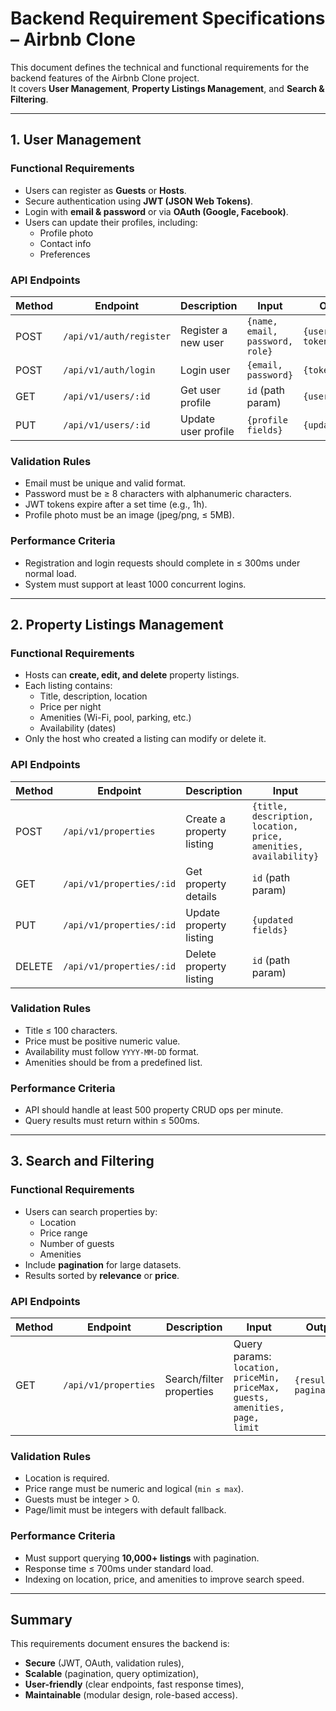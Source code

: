 #  Backend Requirement Specifications – Airbnb Clone

This document defines the technical and functional requirements for the backend features of the Airbnb Clone project.  
It covers **User Management**, **Property Listings Management**, and **Search & Filtering**.

---

## 1.  User Management

### Functional Requirements
- Users can register as **Guests** or **Hosts**.
- Secure authentication using **JWT (JSON Web Tokens)**.
- Login with **email & password** or via **OAuth (Google, Facebook)**.
- Users can update their profiles, including:
  - Profile photo
  - Contact info
  - Preferences

### API Endpoints
| Method | Endpoint              | Description                  | Input                                   | Output |
|--------|-----------------------|------------------------------|-----------------------------------------|--------|
| POST   | `/api/v1/auth/register` | Register a new user          | `{name, email, password, role}`         | `{userId, token}` |
| POST   | `/api/v1/auth/login`    | Login user                   | `{email, password}`                     | `{token, user}` |
| GET    | `/api/v1/users/:id`     | Get user profile             | `id` (path param)                       | `{user}` |
| PUT    | `/api/v1/users/:id`     | Update user profile          | `{profile fields}`                      | `{updatedUser}` |

### Validation Rules
- Email must be unique and valid format.
- Password must be ≥ 8 characters with alphanumeric characters.
- JWT tokens expire after a set time (e.g., 1h).
- Profile photo must be an image (jpeg/png, ≤ 5MB).

### Performance Criteria
- Registration and login requests should complete in ≤ 300ms under normal load.
- System must support at least 1000 concurrent logins.

---

## 2.  Property Listings Management

### Functional Requirements
- Hosts can **create, edit, and delete** property listings.
- Each listing contains:
  - Title, description, location
  - Price per night
  - Amenities (Wi-Fi, pool, parking, etc.)
  - Availability (dates)
- Only the host who created a listing can modify or delete it.

### API Endpoints
| Method | Endpoint               | Description                 | Input                                   | Output |
|--------|------------------------|-----------------------------|-----------------------------------------|--------|
| POST   | `/api/v1/properties`    | Create a property listing   | `{title, description, location, price, amenities, availability}` | `{propertyId}` |
| GET    | `/api/v1/properties/:id`| Get property details        | `id` (path param)                       | `{property}` |
| PUT    | `/api/v1/properties/:id`| Update property listing     | `{updated fields}`                      | `{updatedProperty}` |
| DELETE | `/api/v1/properties/:id`| Delete property listing     | `id` (path param)                       | `{message}` |

### Validation Rules
- Title ≤ 100 characters.
- Price must be positive numeric value.
- Availability must follow `YYYY-MM-DD` format.
- Amenities should be from a predefined list.

### Performance Criteria
- API should handle at least 500 property CRUD ops per minute.
- Query results must return within ≤ 500ms.

---

## 3.  Search and Filtering

### Functional Requirements
- Users can search properties by:
  - Location
  - Price range
  - Number of guests
  - Amenities
- Include **pagination** for large datasets.
- Results sorted by **relevance** or **price**.

### API Endpoints
| Method | Endpoint               | Description                | Input                                   | Output |
|--------|------------------------|----------------------------|-----------------------------------------|--------|
| GET    | `/api/v1/properties`   | Search/filter properties   | Query params: `location, priceMin, priceMax, guests, amenities, page, limit` | `{results, pagination}` |

### Validation Rules
- Location is required.
- Price range must be numeric and logical (`min ≤ max`).
- Guests must be integer > 0.
- Page/limit must be integers with default fallback.

### Performance Criteria
- Must support querying **10,000+ listings** with pagination.
- Response time ≤ 700ms under standard load.
- Indexing on location, price, and amenities to improve search speed.

---

##  Summary
This requirements document ensures the backend is:
- **Secure** (JWT, OAuth, validation rules),
- **Scalable** (pagination, query optimization),
- **User-friendly** (clear endpoints, fast response times),
- **Maintainable** (modular design, role-based access).